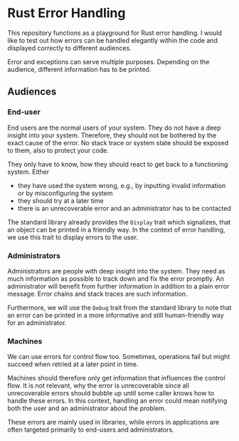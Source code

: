 # Rust Error Handling

This repository functions as a playground for Rust error handling. I would like to test out how errors can be handled elegantly within the code and displayed correctly to different audiences.

Error and exceptions can serve multiple purposes. Depending on the audience, different information has to be printed.

## Audiences

### End-user

End users are the normal users of your system. They do not have a deep insight into your system. Therefore, they should not be bothered by the exact cause of the error. No stack trace or system state should be exposed to them, also to protect your code.

They only have to know, how they should react to get back to a functioning system. Either

- they have used the system wrong, e.g., by inputting invalid information or by misconfiguring the system
- they should try at a later time
- there is an unrecoverable error and an administrator has to be contacted

The standard library already provides the `Display` trait which signalizes, that an object can be printed in a friendly way. In the context of error handling, we use this trait to display errors to the user.


### Administrators

Administrators are people with deep insight into the system. They need as much information as possible to track down and fix the error promptly. An administrator will benefit from further information in addition to a plain error message. Error chains and stack traces are such information.

Furthermore, we will use the `Debug` trait from the standard library to note that an error can be printed in a more informative and still human-friendly way for an administrator.


### Machines

We can use errors for control flow too. Sometimes, operations fail but might succeed when retried at a later point in time. 

Machines should therefore only get information that influences the control flow. It is not relevant, why the error is unrecoverable since all unrecoverable errors should bubble up until some caller knows how to handle these errors. In this context, handling an error could mean notifying both the user and an administrator about the problem.

These errors are mainly used in libraries, while errors in applications are often targeted primarily to end-users and administrators.